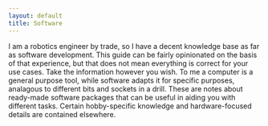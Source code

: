 ```yaml
---
layout: default
title: Software
---
```


I am a robotics engineer by trade, so I have a decent knowledge base as far as
software development. This guide can be fairly opinionated on the basis of that
experience, but that does not mean everything is correct for your use cases.
Take the information however you wish. To me a computer is a general purpose
tool, while software adapts it for specific purposes, analagous to different
bits and sockets in a drill. These are notes about ready-made software packages
that can be useful in aiding you with different tasks. Certain hobby-specific
knowledge and hardware-focused details are contained elsewhere.
